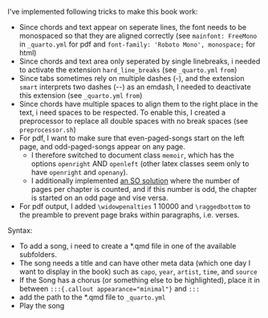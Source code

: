 

I've implemented following tricks to make this book work:

- Since chords and text appear on seperate lines, the font needs to be monospaced so that they are aligned correctly (see `mainfont: FreeMono` in `_quarto.yml` for pdf and `font-family: 'Roboto Mono', monospace;` for html)
- Since chords and text area only seperated by single linebreaks, i needed to activate the extension `hard_line_breaks` (see `_quarto.yml` `from`)
- Since tabs sometimes rely on multiple dashes (-), and the extension `smart` interprets two dashes (--) as an emdash, I needed to deactivate this extension (see `_quarto.yml` `from`)
- Since chords have multiple spaces to align them to the right place in the text, i need spaces to be respected. To enable this, I created a preprocessor to replace all double spaces with no break spaces (see `preprocessor.sh`)
- For pdf, I want to make sure that even-paged-songs start on the left page, and odd-paged-songs appear on any page. 
  - I therefore switched to document class `memoir`, which has the options `openright` AND `openleft` (other latex classes seem only to have `openright` and `openany`). 
  - I additionally implemented [an SO solution](https://tex.stackexchange.com/questions/66278/chapters-that-openleft-unless-the-chapter-is-only-one-page-long?rq=1) where the number of pages per chapter is counted, and if this number is odd, the chapter is started on an odd page and vise versa.
- For pdf output, I added `\widowpenalties` 1 10000 and `\raggedbottom` to the preamble to prevent page braks within paragraphs, i.e. verses.


Syntax:

- To add a song, i need to create a \*.qmd file in one of the available subfolders. 
- The song needs a title and can have other meta data (which one day I want to display in the book) such as `capo`, `year`, `artist`, `time`, and `source`
- If the Song has a chorus (or something else to be highlighted), place it in between `:::{.callout appearance="minimal"}` and `:::`
- add the path to the \*.qmd file to `_quarto.yml`
- Play the song
